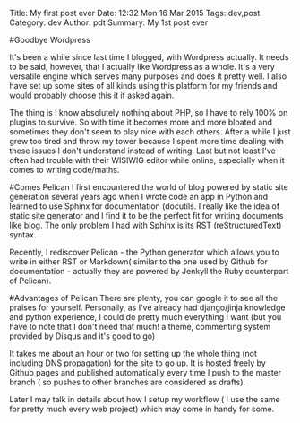 Title: My first post ever
Date: 12:32 Mon 16 Mar 2015
Tags: dev,post
Category: dev
Author: pdt
Summary: My 1st post ever

#Goodbye Wordpress

It's been a while since last time I blogged, with Wordpress actually. It needs to be said, however, that I actually like Wordpress as a whole. It's a very versatile engine which serves many purposes and does it pretty well. I also have set up some sites of all kinds using this platform for my friends and would probably choose this it if asked again.

The thing is I know absolutely nothing about PHP, so I have to rely 100% on plugins to survive. So with time it becomes more and more bloated and sometimes they don't seem to play nice with each others. After a while I just grew too tired and throw my tower because I spent more time dealing with these issues I don't understand instead of writing. Last but not least I've often had trouble with their WISIWIG editor while online, especially when it comes to writing code/maths.

#Comes Pelican
I first encountered the world of blog powered by static site generation several years ago when I wrote code an app in Python and learned to use Sphinx for documentation (docutils. I really like the idea of static site generator and I find it to be the perfect fit for writing documents like blog. The only problem I had with Sphinx is its RST (reStructuredText) syntax.

Recently, I rediscover Pelican - the Python generator which allows you to write in either RST or Markdown( similar to the one used by Github for documentation - actually they are powered by Jenkyll the Ruby counterpart of Pelican).


#Advantages of Pelican
There are plenty, you can google it to see all the praises for yourself. Personally, as I've already had django/jinja knowledge and python experience, I could do pretty much everything I want (but you have to note that I don't need that much! a theme, commenting system provided by Disqus and it's good to go)

It takes me about an hour or two for setting up the whole thing (not including DNS propagation) for the site to go up. It is hosted freely by Github pages and published automatically every time I push to the master branch ( so pushes to other branches are considered as drafts). 

Later I may talk in details about how I setup my workflow ( I use the same for pretty much every web project) which may come in handy for some.




